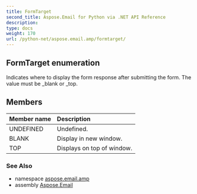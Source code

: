 ```yaml
---
title: FormTarget
second_title: Aspose.Email for Python via .NET API Reference
description: 
type: docs
weight: 170
url: /python-net/aspose.email.amp/formtarget/
---
```


## FormTarget enumeration

Indicates where to display the form response after submitting the form. The value must be _blank or _top.

## Members
| Member name | Description |
| :- | :- |
|UNDEFINED|Undefined.|
|BLANK|Display in new window.|
|TOP|Displays on top of window.|

### See Also

* namespace [aspose.email.amp](/python-net/aspose.email.amp/)
* assembly [Aspose.Email](/python-net/)

